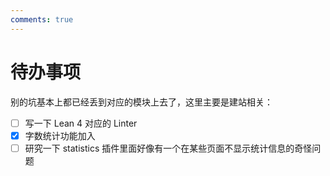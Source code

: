 ```yaml
---
comments: true
---
```


# 待办事项

别的坑基本上都已经丢到对应的模块上去了，这里主要是建站相关：

- [ ] 写一下 Lean 4 对应的 Linter
- [x] 字数统计功能加入
- [ ] 研究一下 statistics 插件里面好像有一个在某些页面不显示统计信息的奇怪问题